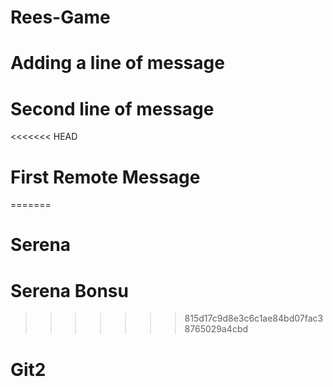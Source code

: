 # Rees-Game
# Adding a line of message
# Second line of message
<<<<<<< HEAD
# First Remote Message
=======
# Serena
# Serena Bonsu
>>>>>>> 815d17c9d8e3c6c1ae84bd07fac38765029a4cbd
# Git2
